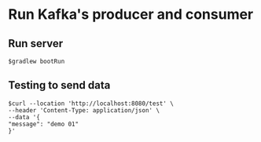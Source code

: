 # Run Kafka's producer and consumer

## Run server
```
$gradlew bootRun
```

## Testing to send data
```
$curl --location 'http://localhost:8080/test' \
--header 'Content-Type: application/json' \
--data '{
"message": "demo 01"
}'
```


